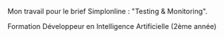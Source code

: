 Mon travail pour le brief Simplonline : "Testing & Monitoring".

Formation Développeur en Intelligence Artificielle (2ème année)
